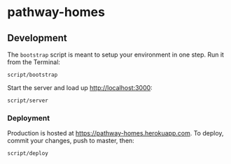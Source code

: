 # pathway-homes

## Development

The `bootstrap` script is meant to setup your environment in one step. Run it
from the Terminal:

```
script/bootstrap
```

Start the server and load up <http://localhost:3000>:

```
script/server
```

### Deployment

Production is hosted at <https://pathway-homes.herokuapp.com>. To deploy,
commit your changes, push to master, then:

```
script/deploy
```
